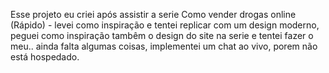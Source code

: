 Esse projeto eu criei após assistir a serie Como vender drogas online (Rápido) - levei como inspiração e tentei replicar com um design moderno, peguei como inspiração tambêm o design do site na serie e tentei fazer o meu..
ainda falta algumas coisas, implementei um chat ao vivo, porem não está hospedado.
